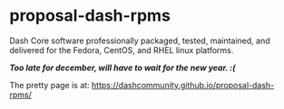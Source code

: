 # proposal-dash-rpms
Dash Core software professionally packaged, tested, maintained, and delivered
for the Fedora, CentOS, and RHEL linux platforms.

***Too late for december, will have to wait for the new year. :(***

The pretty page is at: <https://dashcommunity.github.io/proposal-dash-rpms/>
